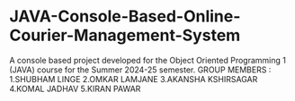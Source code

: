 # JAVA-Console-Based-Online-Courier-Management-System
A console based project developed for the Object Oriented Programming 1 (JAVA) course for the Summer 2024-25 semester.
GROUP MEMBERS :
1.SHUBHAM LINGE 
2.OMKAR LAMJANE
3.AKANSHA KSHIRSAGAR
4.KOMAL JADHAV
5.KIRAN PAWAR
